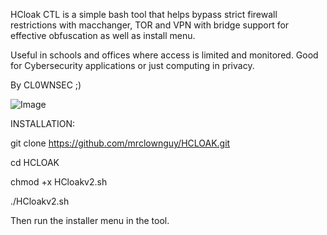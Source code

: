 HCloak CTL is a simple bash tool that helps bypass strict firewall restrictions with macchanger, TOR and VPN with bridge support for effective obfuscation as well as install menu.

Useful in schools and offices where access is limited and monitored. 
Good for Cybersecurity applications or just computing in privacy.

By CL0WNSEC ;)


![Image](https://github.com/user-attachments/assets/4a914141-8d77-45b0-b144-7b502fbf1eca)




INSTALLATION:

git clone https://github.com/mrclownguy/HCLOAK.git

cd HCLOAK

chmod +x HCloakv2.sh

./HCloakv2.sh

Then run the installer menu in the tool.
